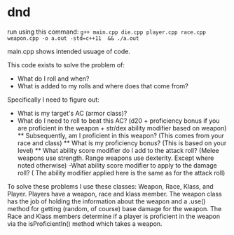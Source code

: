 # dnd

run using this command: `g++ main.cpp die.cpp player.cpp race.cpp weapon.cpp -o a.out -std=c++11  && ./a.out`

main.cpp shows intended usuage of code.

This code exists to solve the problem of:
* What do I roll and when?
* What is added to my rolls and where does that come from?

Specifically I need to figure out:
* What is my target's AC (armor class)?
* What do I need to roll to beat this AC? (d20 + proficiency bonus if you are proficient in the weapon + str/dex ability modifier based on weapon)
** Subsequently, am I proficient in this weapon? (This comes from your race and class)
** What is my proficiency bonus? (This is based on your level)
** What ability score modifier do I add to the attack roll? (Melee weapons use strength. Range weapons use dexterity. Except where noted otherwise)
-What ability score modifier to apply to the damage roll? ( The ability modifier applied here is the same as for the attack roll)

To solve these problems I use these classes: Weapon, Race, Klass, and Player.
Players have a weapon, race and klass member. The weapon class has the job of holding the information about the weapon and a .use() method for getting (random, of course) base damage for the weapon. The Race and Klass members determine if a player is proficient in the weapon via the isProficientIn() method which takes a weapon.
